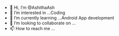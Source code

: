 - 👋 Hi, I’m @AshithaAsh
- 👀 I’m interested in ...Coding
- 🌱 I’m currently learning ...Android App development
- 💞️ I’m looking to collaborate on ...
- 📫 How to reach me ...

<!---
AshithaAsh/AshithaAsh is a ✨ special ✨ repository because its `README.md` (this file) appears on your GitHub profile.
You can click the Preview link to take a look at your changes.
--->
